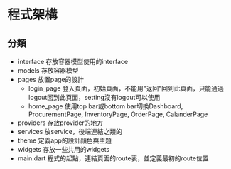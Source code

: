 # 程式架構
## 分類
* interface
    存放容器模型使用的interface
* models
    存放容器模型
* pages
    放置page的設計
    * login_page
        登入頁面，初始頁面，不能用"返回"回到此頁面，只能通過logout回到此頁面，setting沒有logout可以使用
    * home_page
        使用top bar或bottom bar切換Dashboard, ProcurementPage, InventoryPage, OrderPage, CalanderPage
* providers
    存放provider的地方
* services
    放service，後端連結之類的
* theme
    定義app的設計顏色與主題
* widgets
    存放一些共用的widgets
* main.dart
    程式的起點，連結頁面的route表，並定義最初的route位置
